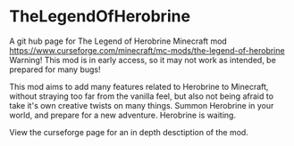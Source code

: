# TheLegendOfHerobrine
A git hub page for The Legend of Herobrine Minecraft mod
https://www.curseforge.com/minecraft/mc-mods/the-legend-of-herobrine
Warning! This mod is in early access, so it may not work as intended, be prepared for many bugs!

This mod aims to add many features related to Herobrine to Minecraft, without straying too far from the vanilla feel, but also not being afraid to take it's own creative twists on many things. Summon Herobrine in your world, and prepare for a new adventure. Herobrine is waiting.

View the curseforge page for an in depth desctiption of the mod.
